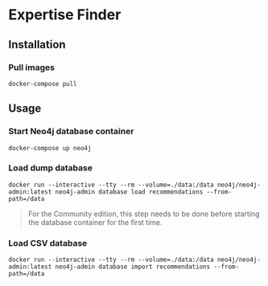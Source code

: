 # Expertise Finder

## Installation

### Pull images

```
docker-compose pull
```

## Usage

### Start Neo4j database container

```
docker-compose up neo4j
```

### Load dump database

```
docker run --interactive --tty --rm --volume=./data:/data neo4j/neo4j-admin:latest neo4j-admin database load recommendations --from-path=/data
```

> For the Community edition, this step needs to be done before starting the database container for the first time.

### Load CSV database

```
docker run --interactive --tty --rm --volume=./data:/data neo4j/neo4j-admin:latest neo4j-admin database import recommendations --from-path=/data
```

